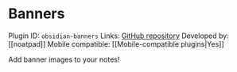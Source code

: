 # Banners

Plugin ID: `obsidian-banners`
Links: [GitHub repository](https://github.com/noatpad/obsidian-banners)
Developed by: [[noatpad]]
Mobile compatible: [[Mobile-compatible plugins|Yes]]

Add banner images to your notes!
